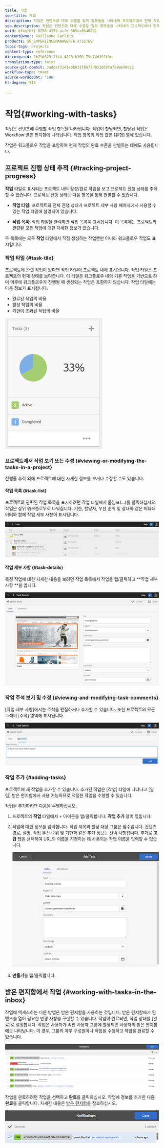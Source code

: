 ```yaml
---
title: 작업
seo-title: 작업
description: 작업은 컨텐츠에 대해 수행할 일의 항목들을 나타내며 프로젝트에서 현재 작업의 완료 수준을 판별하는 데 사용됩니다
seo-description: 작업은 컨텐츠에 대해 수행할 일의 항목들을 나타내며 프로젝트에서 현재 작업의 완료 수준을 판별하는 데 사용됩니다
uuid: df4efb3f-8298-4159-acfe-305ba6b46791
contentOwner: Guillaume Carlino
products: SG_EXPERIENCEMANAGER/6.4/SITES
topic-tags: projects
content-type: reference
discoiquuid: 1b79d373-73f4-4228-b309-79e74d191f3e
translation-type: tm+mt
source-git-commit: 3addef2141ebb831f8677d011d68faf88e648dc2
workflow-type: tm+mt
source-wordcount: '596'
ht-degree: 91%

---
```



# 작업{#working-with-tasks}

작업은 컨텐츠에 수행할 작업 항목을 나타냅니다. 작업이 할당되면, 할당된 작업은 Workflow 받은 편지함에 나타납니다. 작업 항목의 작업 값은 [유형] 열에 있습니다.

작업은 워크플로우 작업을 포함하여 현재 작업의 완료 수준을 판별하는 데에도 사용됩니다.

## 프로젝트 진행 상태 추적 {#tracking-project-progress}

**작업** 타일로 표시되는 프로젝트 내의 활성/완료 작업을 보고 프로젝트 진행 상태를 추적할 수 있습니다. 프로젝트 진행 상태는 다음 항목을 통해 판별할 수 있습니다.

* **작업 타일:** 프로젝트의 전체 진행 상태가 프로젝트 세부 사항 페이지에서 사용할 수 있는 작업 타일에 설명되어 있습니다.

* **작업 목록:** 작업 타일을 클릭하면 작업 목록이 표시됩니다. 이 목록에는 프로젝트와 관련된 모든 작업에 대한 자세한 정보가 있습니다.

두 목록에는 모두 **작업** 타일에서 직접 생성하는 작업뿐만 아니라 워크플로우 작업도 표시합니다.

### 작업 타일 {#task-tile}

프로젝트에 관련 작업이 있다면 작업 타일이 프로젝트 내에 표시됩니다. 작업 타일은 프로젝트의 현재 상태를 보여줍니다. 이 타일은 워크플로우 내의 기존 작업을 기반으로 하며 이후에 워크플로우가 진행될 때 생성되는 작업은 포함하지 않습니다. 작업 타일에는 다음 정보가 표시됩니다.

* 완료된 작업의 비율
* 활성 작업의 비율
* 기한이 초과된 작업의 비율

![chlimage_1-98](assets/chlimage_1-98.png)

### 프로젝트에서 작업 보기 또는 수정 {#viewing-or-modifying-the-tasks-in-a-project}

진행률 추적 외에 프로젝트에 대한 자세한 정보를 보거나 수정할 수도 있습니다.

#### 작업 목록 {#task-list}

프로젝트와 관련된 작업 목록을 표시하려면 작업 타일에서 줄임표(...)를 클릭하십시오. 작업은 상위 워크플로우로 나눠집니다. 기한, 할당자, 우선 순위 및 상태와 같은 메타데이터와 함께 작업 세부 사항이 표시됩니다.

![chlimage_1-99](assets/chlimage_1-99.png)

#### 작업 세부 사항 {#task-details}

특정 작업에 대한 자세한 내용을 보려면 작업 목록에서 작업을 탭/클릭하고 **작업 세부 사항 **을 엽니다.

![chlimage_1-100](assets/chlimage_1-100.png)

### 작업 주석 보기 및 수정 {#viewing-and-modifying-task-comments}

[작업 세부 사항]에서는 주석을 편집하거나 추가할 수 있습니다. 또한 프로젝트의 모든 주석이 [주석] 영역에 표시됩니다.

![chlimage_1-101](assets/chlimage_1-101.png)

### 작업 추가 {#adding-tasks}

프로젝트에 새 작업을 추가할 수 있습니다. 추가된 작업은 [작업] 타일에 나타나고 [알림] 받은 편지함에서 사용 가능하므로 적절한 작업을 수행할 수 있습니다.

작업을 추가하려면 다음을 수행하십시오.

1. 프로젝트의 **작업** 타일에서 + 아이콘을 탭/클릭합니다. **작업 추가** 창이 열립니다.
1. 작업에 대한 정보를 입력합니다. 작업 제목과 할당 대상 그룹은 필수입니다. 컨텐츠 경로, 설명, 작업 우선 순위 및 기한과 같은 추가 정보는 선택 사항입니다. 추가로 **고급** 탭을 선택하여 URL의 이름을 지정하는 데 사용되는 작업 이름을 입력할 수 있습니다.

   ![chlimage_1-102](assets/chlimage_1-102.png)

1. **만들기**&#x200B;를 탭/클릭합니다. 

## 받은 편지함에서 작업  {#working-with-tasks-in-the-inbox}

작업에 액세스하는 다른 방법은 받은 편지함을 사용하는 것입니다. 받은 편지함에서 컨텐츠를 열어 필요한 변경 사항을 구현할 수 있습니다. 작업이 완료되면, 작업 상태를 [완료]로 설정합니다. 작업은 사용자가 속한 사용자 그룹에 할당되면 사용자의 받은 편지함에도 나타납니다. 이 경우, 그룹의 아무 구성원이나 작업을 수행하고 작업을 완료할 수 있습니다.

![chlimage_1-103](assets/chlimage_1-103.png)

작업을 완료하려면 작업을 선택하고 **완료**&#x200B;를 클릭하십시오. 작업에 정보를 추가한 다음 **완료**&#x200B;를 클릭합니다. 자세한 내용은 [받은 편지함](/help/sites-authoring/inbox.md)을 참조하십시오.

![chlimage_1-104](assets/chlimage_1-104.png)
